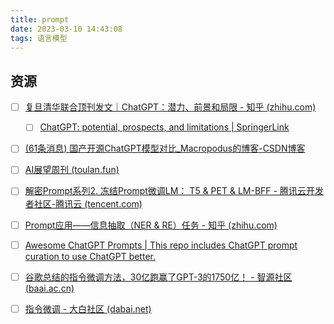 ```yaml
---
title: prompt
date: 2023-03-10 14:43:08
tags: 语言模型
---
```


## 资源

- [ ] [复旦清华联合顶刊发文｜ChatGPT：潜力、前景和局限 - 知乎 (zhihu.com)](https://zhuanlan.zhihu.com/p/610738271)

  - [ ] [ChatGPT: potential, prospects, and limitations | SpringerLink](https://link.springer.com/article/10.1631/FITEE.2300089)

- [ ] [(61条消息) 国产开源ChatGPT模型对比_Macropodus的博客-CSDN博客](https://blog.csdn.net/rensihui/article/details/128962487)

- [ ] [AI展望周刊 (toulan.fun)](https://issue.toulan.fun/ai-prospects-weekly/)

- [ ] [解密Prompt系列2. 冻结Prompt微调LM： T5 & PET & LM-BFF - 腾讯云开发者社区-腾讯云 (tencent.com)](https://cloud.tencent.com/developer/article/2234236)

- [ ] [Prompt应用——信息抽取（NER & RE）任务 - 知乎 (zhihu.com)](https://zhuanlan.zhihu.com/p/462332297)

- [ ] [Awesome ChatGPT Prompts | This repo includes ChatGPT prompt curation to use ChatGPT better.](https://prompts.chat/)

- [ ] [谷歌总结的指令微调方法，30亿跑赢了GPT-3的1750亿！ - 智源社区 (baai.ac.cn)](https://hub.baai.ac.cn/view/21290)

- [ ] [指令微调 - 大白社区 (dabai.net)](http://www.dabai.net/topic-1318035-d91df/)